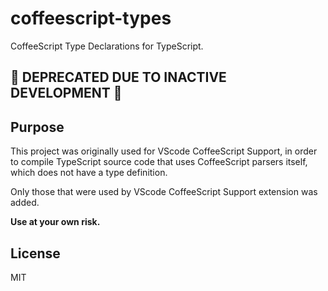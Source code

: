 # coffeescript-types

CoffeeScript Type Declarations for TypeScript.

## :wave: DEPRECATED DUE TO INACTIVE DEVELOPMENT :wave:

## Purpose

This project was originally used for VScode CoffeeScript Support,
in order to compile TypeScript source code that uses CoffeeScript parsers itself,
which does not have a type definition.

Only those that were used by VScode CoffeeScript Support extension was added.

**Use at your own risk.**

## License

MIT

